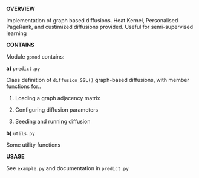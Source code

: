 __OVERVIEW__

Implementation of graph based diffusions.
Heat Kernel, Personalised PageRank, and custimized diffusions provided.
Useful for semi-supervised learning 

__CONTAINS__

Module `gpmod` contains:

__a)__ `predict.py`

Class definition of `diffusion_SSL()` graph-based diffusions,
with member functions for..

1) Loading a graph adjacency matrix

2) Configuring diffusion parameters

3) Seeding and running diffusion

__b)__ `utils.py`

Some utility functions

__USAGE__

See `example.py` and documentation in `predict.py`
